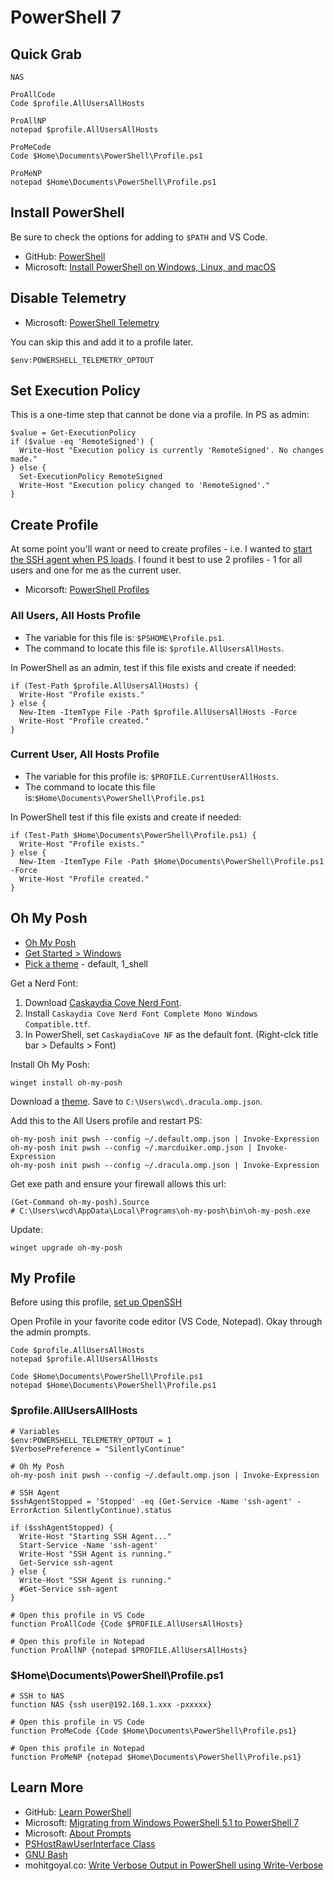 # PowerShell 7

## Quick Grab

```
NAS

ProAllCode
Code $profile.AllUsersAllHosts

ProAllNP
notepad $profile.AllUsersAllHosts

ProMeCode
Code $Home\Documents\PowerShell\Profile.ps1

ProMeNP
notepad $Home\Documents\PowerShell\Profile.ps1
```

## Install PowerShell

Be sure to check the options for adding to `$PATH` and VS Code.

* GitHub: [PowerShell](https://github.com/PowerShell/PowerShell)
* Microsoft: [Install PowerShell on Windows, Linux, and macOS](https://docs.microsoft.com/en-us/powershell/scripting/install/installing-powershell?view=powershell-7.2)


## Disable Telemetry

* Microsoft: [PowerShell Telemetry](https://docs.microsoft.com/en-us/powershell/module/microsoft.powershell.core/about/about_telemetry?view=powershell-7.2)

You can skip this and add it to a profile later. 

```
$env:POWERSHELL_TELEMETRY_OPTOUT
```
  
## Set Execution Policy

This is a one-time step that cannot be done via a profile. In PS as admin:

```
$value = Get-ExecutionPolicy
if ($value -eq 'RemoteSigned') {
  Write-Host "Execution policy is currently 'RemoteSigned'. No changes made."
} else {
  Set-ExecutionPolicy RemoteSigned
  Write-Host "Execution policy changed to 'RemoteSigned'."
}
```

## Create Profile

At some point you'll want or need to create profiles - i.e. I wanted to [start the SSH agent when PS loads](windows-11-pro-openSSH.md). I found it best to use 2 profiles - 1 for all users and one for me as the current user. 

* Micorsoft: [PowerShell Profiles](https://docs.microsoft.com/en-us/powershell/module/microsoft.powershell.core/about/about_profiles?view=powershell-7.2#the-profile-files)
  

### All Users, All Hosts Profile

* The variable for this file is: `$PSHOME\Profile.ps1`.
* The command to locate this file is: `$profile.AllUsersAllHosts`.

In PowerShell as an admin, test if this file exists and create if needed:

```
if (Test-Path $profile.AllUsersAllHosts) {
  Write-Host "Profile exists."
} else {
  New-Item -ItemType File -Path $profile.AllUsersAllHosts -Force
  Write-Host "Profile created."  
}
```

### Current User, All Hosts Profile
 
* The variable for this profile is: `$PROFILE.CurrentUserAllHosts`.
* The command to locate this file is:`$Home\Documents\PowerShell\Profile.ps1`

In PowerShell test if this file exists and create if needed:

```
if (Test-Path $Home\Documents\PowerShell\Profile.ps1) {
  Write-Host "Profile exists."
} else {
  New-Item -ItemType File -Path $Home\Documents\PowerShell\Profile.ps1 -Force
  Write-Host "Profile created."  
}
```

## Oh My Posh

* [Oh My Posh](https://ohmyposh.dev/)
* [Get Started > Windows](https://ohmyposh.dev/docs/installation/windows)
* [Pick a theme](https://ohmyposh.dev/docs/themes) - default, 1_shell

Get a Nerd Font: 

1. Download [Caskaydia Cove Nerd Font](https://www.nerdfonts.com/font-downloads).
2. Install `Caskaydia Cove Nerd Font Complete Mono Windows Compatible.ttf`.
3. In PowerShell, set `CaskaydiaCove NF` as the default font. (Right-clck title bar > Defaults > Font)

Install Oh My Posh:  

```
winget install oh-my-posh
```

Download a [theme](https://ohmyposh.dev/docs/themes#tokyo). Save to `C:\Users\wcd\.dracula.omp.json`.

Add this to the All Users profile and restart PS: 

```
oh-my-posh init pwsh --config ~/.default.omp.json | Invoke-Expression
oh-my-posh init pwsh --config ~/.marcduiker.omp.json | Invoke-Expression
oh-my-posh init pwsh --config ~/.dracula.omp.json | Invoke-Expression
```

Get exe path and ensure your firewall allows this url: 

```
(Get-Command oh-my-posh).Source
# C:\Users\wcd\AppData\Local\Programs\oh-my-posh\bin\oh-my-posh.exe
```

Update: 

```
winget upgrade oh-my-posh
```

## My Profile

Before using this profile, [set up OpenSSH](openSSH.md)

Open Profile in your favorite code editor (VS Code, Notepad). Okay through the admin prompts.

```
Code $profile.AllUsersAllHosts
notepad $profile.AllUsersAllHosts

Code $Home\Documents\PowerShell\Profile.ps1
notepad $Home\Documents\PowerShell\Profile.ps1
```

### $profile.AllUsersAllHosts

```
# Variables
$env:POWERSHELL_TELEMETRY_OPTOUT = 1
$VerbosePreference = "SilentlyContinue"

# Oh My Posh
oh-my-posh init pwsh --config ~/.default.omp.json | Invoke-Expression

# SSH Agent
$sshAgentStopped = 'Stopped' -eq (Get-Service -Name 'ssh-agent' -ErrorAction SilentlyContinue).status

if ($sshAgentStopped) {
  Write-Host "Starting SSH Agent..."
  Start-Service -Name 'ssh-agent'
  Write-Host "SSH Agent is running."
  Get-Service ssh-agent
} else {
  Write-Host "SSH Agent is running."
  #Get-Service ssh-agent
}

# Open this profile in VS Code
function ProAllCode {Code $PROFILE.AllUsersAllHosts}

# Open this profile in Notepad
function ProAllNP {notepad $PROFILE.AllUsersAllHosts}
```

### $Home\Documents\PowerShell\Profile.ps1

```
# SSH to NAS
function NAS {ssh user@192.168.1.xxx -pxxxxx}

# Open this profile in VS Code
function ProMeCode {Code $Home\Documents\PowerShell\Profile.ps1}

# Open this profile in Notepad
function ProMeNP {notepad $Home\Documents\PowerShell\Profile.ps1}
```

## Learn More

* GitHub: [Learn PowerShell](https://github.com/PowerShell/PowerShell/tree/master/docs/learning-powershell)
* Microsoft: [Migrating from Windows PowerShell 5.1 to PowerShell 7](https://docs.microsoft.com/en-us/powershell/scripting/whats-new/migrating-from-windows-powershell-51-to-powershell-7?view=powershell-7.2)
* Microsoft: [About Prompts](https://docs.microsoft.com/en-us/powershell/module/microsoft.powershell.core/about/about_prompts?view=powershell-7.2)
* [PSHostRawUserInterface Class](https://docs.microsoft.com/en-us/dotnet/api/system.management.automation.host.pshostrawuserinterface?view=powershellsdk-7.0.0) 
* [GNU Bash](https://www.gnu.org/software/bash/)
* mohitgoyal.co: [Write Verbose Output in PowerShell using Write-Verbose](https://mohitgoyal.co/2019/07/05/write-verbose-output-in-powershell-using-write-verbose/)


